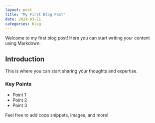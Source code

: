 ```yaml
---
layout: post
title: "My First Blog Post"
date: 2024-03-21
categories: blog
---
```


Welcome to my first blog post! Here you can start writing your content using Markdown.

## Introduction

This is where you can start sharing your thoughts and expertise.

### Key Points

- Point 1
- Point 2
- Point 3

Feel free to add code snippets, images, and more! 
